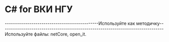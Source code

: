 # С# for ВКИ НГУ
----------------------------------------------Используйте как методичку--------------------------------------------------------------------------------
Используйте файлы:
netCore, open_it.
